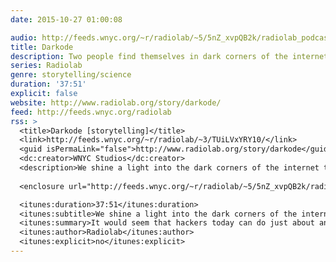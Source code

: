 ```yaml
---
date: 2015-10-27 01:00:08

audio: http://feeds.wnyc.org/~r/radiolab/~5/5nZ_xvpQB2k/radiolab_podcast15darkode.mp3
title: Darkode
description: Two people find themselves in dark corners of the internet.
series: Radiolab
genre: storytelling/science
duration: '37:51'
explicit: false
website: http://www.radiolab.org/story/darkode/
feed: http://feeds.wnyc.org/radiolab
rss: >
  <title>Darkode [storytelling]</title>
  <link>http://feeds.wnyc.org/~r/radiolab/~3/TUiLVxYRY10/</link>
  <guid isPermaLink="false">http://www.radiolab.org/story/darkode</guid>
  <dc:creator>WNYC Studios</dc:creator>
  <description>We shine a light into the dark corners of the internet to see the world from the perspective of both cyber crime victims and perpetrators.</description>
  
  <enclosure url="http://feeds.wnyc.org/~r/radiolab/~5/5nZ_xvpQB2k/radiolab_podcast15darkode.mp3" length="0" type="audio/mpeg" />

  <itunes:duration>37:51</itunes:duration>
  <itunes:subtitle>We shine a light into the dark corners of the internet to see the world from the perspective of both cyber crime victims and perpetrators.</itunes:subtitle>
  <itunes:summary>It would seem that hackers today can do just about anything they want - from turning on the cellphone in your pocket to holding your life's work hostage. Cyber criminals today have more sophisticated tools, have learned to work collaboratively around the world and have found innovative ways to remain deep undercover in the internet's shadows. This episode, we shine a light into those shadows to see the world from the perspectives of both cybercrime victims and perpetrators. First we meet mother-daughter duo Alina and Inna Simone, who tell us about being held hostage by criminals who have burrowed into their lives from half a world away. Along the way we learn about the legally sticky spot that unwitting accomplices like Will Wheeler find themselves in. Then reporter and author Joseph Menn tells us about the surprisingly lucrative professional hacker structure in places throughout the former Soviet Union. Finally, the co-creator of one of the most notorious online marketplaces to ever exist speaks to us and NPR cyber-crime expert Dina Temple-Raston about how a young suburban Boy Scout can turn into a world renowned black hat hacker. Produced by Kelsey Padgett and Andy Mills.</itunes:summary>
  <itunes:author>Radiolab</itunes:author>
  <itunes:explicit>no</itunes:explicit>
---
```

